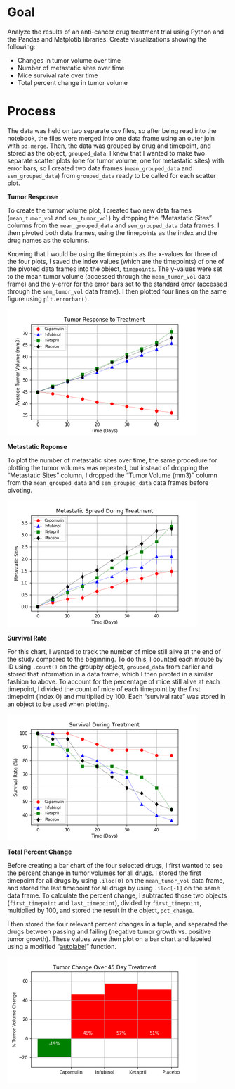 # Goal

Analyze the results of an anti-cancer drug treatment trial using Python and the Pandas and Matplotib libraries. Create visualizations showing the following:
* Changes in tumor volume over time
* Number of metastatic sites over time
* Mice survival rate over time
* Total percent change in tumor volume

# Process

The data was held on two separate csv files, so after being read into the notebook, the files were merged into one data frame using an outer join with `pd.merge`. Then, the data was grouped by drug and timepoint, and stored as the object, `grouped_data`. I knew that I wanted to make two separate scatter plots (one for tumor volume, one for metastatic sites) with error bars, so I created two data frames (`mean_grouped_data` and `sem_grouped_data`) from `grouped_data` ready to be called for each scatter plot.

**Tumor Response**

To create the tumor volume plot, I created two new data frames (`mean_tumor_vol` and  `sem_tumor_vol`) by dropping the “Metastatic Sites” columns from the `mean_grouped_data` and `sem_grouped_data` data frames. I then pivoted both data frames, using the timepoints as the index and the drug names as the columns.

Knowing that I would be using the timepoints as the x-values for three of the four plots, I saved the index values (which are the timepoints) of one of the pivoted data frames into the object, `timepoints`.  The y-values were set to the mean tumor volume (accessed through the `mean_tumor_vol` data frame) and the y-error for the error bars set to the standard error (accessed through the `sem_tumor_vol` data frame). I then plotted four lines on the same figure using `plt.errorbar()`. 

![tumor_volume](https://github.com/lorijta92/matplotlib-pharmaceuticals/blob/master/Resources/Images/tumor_response.png?raw=true)

**Metastatic Reponse**

To plot the number of metastatic sites over time, the same procedure for plotting the tumor volumes was repeated, but instead of dropping the “Metastatic Sites” column, I dropped the “Tumor Volume (mm3)” column from the `mean_grouped_data` and `sem_grouped_data` data frames before pivoting. 

![met_sites](https://github.com/lorijta92/matplotlib-pharmaceuticals/blob/master/Resources/Images/metastatic_response.png?raw=true)

**Survival Rate**

For this chart, I wanted to track the number of mice still alive at the end of the study compared to the beginning.  To do this, I counted each mouse by ID using `.count()` on the groupby object, `grouped_data` from earlier and stored that information in a data frame, which I then pivoted in a similar fashion to above. 
To account for the percentage of mice still alive at each timepoint, I divided the count of mice of each timepoint by the first timepoint (index 0) and multiplied by 100. Each “survival rate” was stored in an object to be used when plotting. 

![survival_rate](https://github.com/lorijta92/matplotlib-pharmaceuticals/blob/master/Resources/Images/survival_rates.png?raw=true)

**Total Percent Change**

Before creating a bar chart of the four selected drugs, I first wanted to see the percent change in tumor volumes for all drugs. I stored the first timepoint for all drugs by using `.iloc[0]` on the `mean_tumor_vol` data frame, and stored the last timepoint for all drugs by using `.iloc[-1]` on the same data frame. To calculate the percent change, I subtracted those two objects (`first_timepoint` and `last_timepoint`), divided by `first_timepoint`, multiplied by 100, and stored the result in the object, `pct_change`.

I then stored the four relevant  percent changes in a tuple, and separated the drugs between passing and failing (negative tumor growth vs. positive tumor growth). These values were then plot on a bar chart and labeled using a modified “[autolabel]( http://composition.al/blog/2015/11/29/a-better-way-to-add-labels-to-bar-charts-with-matplotlib/
)” function.  

![summary_bar](https://github.com/lorijta92/matplotlib-pharmaceuticals/blob/master/Resources/Images/summary_bar.png?raw=true)
